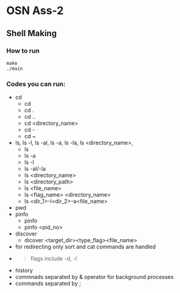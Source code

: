 
#   OSN Ass-2
## Shell Making
### How to run
```
make
./main
```

### Codes you can run: 
* cd
  * cd
  * cd .
  * cd ..
  * cd <directory_name>
  * cd -
  * cd ~
* ls, ls -l, ls -al, ls -a, ls -la, ls <directory_name>, 
  * ls
  * ls -a
  * ls -l
  * ls -al/-la
  * ls <directory_name>
  * ls <directory_path>
  * ls <file_name>
  * ls <flag_name> <directory_name>
  * ls <dir_1>-l<dir_2>-a<file_name>
* pwd
* pinfo
  * pinfo
  * pinfo <pid_no>
* discover 
  * dicover <target_dir><type_flag><file_name>
* for redirecting only sort and cat commands are handled
  
  
<!-- Blockquote -->
  * > flags include -d, -l
  * history
  * commnads separated by & operator for background processes
* commands separated by ;
